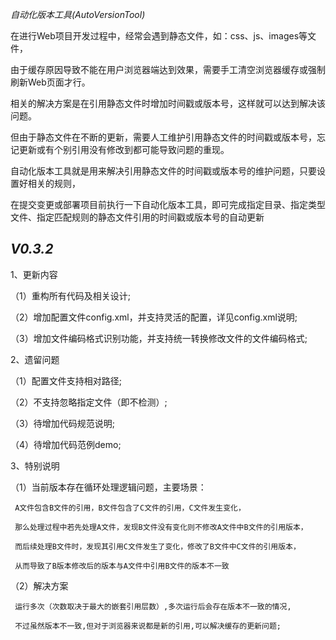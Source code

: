 *自动化版本工具(AutoVersionTool)*

在进行Web项目开发过程中，经常会遇到静态文件，如：css、js、images等文件，

由于缓存原因导致不能在用户浏览器端达到效果，需要手工清空浏览器缓存或强制刷新Web页面才行。

相关的解决方案是在引用静态文件时增加时间戳或版本号，这样就可以达到解决该问题。

但由于静态文件在不断的更新，需要人工维护引用静态文件的时间戳或版本号，忘记更新或有个别引用没有修改到都可能导致问题的重现。


自动化版本工具就是用来解决引用静态文件的时间戳或版本号的维护问题，只要设置好相关的规则，

在提交变更或部署项目前执行一下自动化版本工具，即可完成指定目录、指定类型文件、指定匹配规则的静态文件引用的时间戳或版本号的自动更新



*V0.3.2*
-------------------------------------------------
1、更新内容

（1）重构所有代码及相关设计;

（2）增加配置文件config.xml，并支持灵活的配置，详见config.xml说明;

（3）增加文件编码格式识别功能，并支持统一转换修改文件的文件编码格式;


2、遗留问题

（1）配置文件支持相对路径;

（2）不支持忽略指定文件（即不检测）;

（3）待增加代码规范说明;

（4）待增加代码范例demo;


3、特别说明

（1）当前版本存在循环处理逻辑问题，主要场景：

     A文件包含B文件的引用，B文件包含了C文件的引用，C文件发生变化，
     
     那么处理过程中若先处理A文件，发现B文件没有变化则不修改A文件中B文件的引用版本，
     
     而后续处理B文件时，发现其引用C文件发生了变化，修改了B文件中C文件的引用版本，
     
     从而导致了B版本修改后的版本与A文件中引用B文件的版本不一致
     
（2）解决方案

	 运行多次（次数取决于最大的嵌套引用层数）,多次运行后会存在版本不一致的情况,
	 
	 不过虽然版本不一致,但对于浏览器来说都是新的引用,可以解决缓存的更新问题;
     